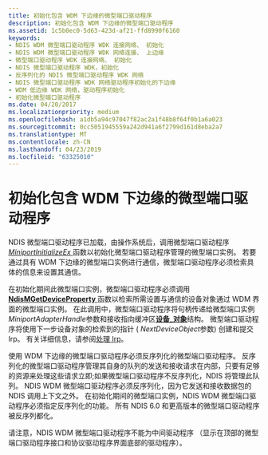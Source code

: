 ```yaml
---
title: 初始化包含 WDM 下边缘的微型端口驱动程序
description: 初始化包含 WDM 下边缘的微型端口驱动程序
ms.assetid: 1c5b0ec0-5d63-423d-af21-ffd8990f6160
keywords:
- NDIS WDM 微型端口驱动程序 WDK 连接网络、 初始化
- NDIS WDM 微型端口驱动程序 WDK 网络连接、 上边缘
- 微型端口驱动程序 WDK 连接网络、 初始化
- NDIS 微型端口驱动程序 WDK，初始化
- 反序列化的 NDIS 微型端口驱动程序 WDK 网络
- NDIS 微型端口驱动程序 WDK 网络驱动程序初始化的下边缘
- WDM 低边缘 WDK 网络，驱动程序初始化
- 初始化微型端口驱动程序
ms.date: 04/20/2017
ms.localizationpriority: medium
ms.openlocfilehash: a1db5a94c97047f82ac2a1f48b8f64f0b1a6a023
ms.sourcegitcommit: 0cc5051945559a242d941a6f2799d161d8eba2a7
ms.translationtype: MT
ms.contentlocale: zh-CN
ms.lasthandoff: 04/23/2019
ms.locfileid: "63325010"
---
```

# <a name="initializing-a-miniport-driver-with-a-wdm-lower-edge"></a>初始化包含 WDM 下边缘的微型端口驱动程序





NDIS 微型端口驱动程序已加载，由操作系统后，调用微型端口驱动程序[ *MiniportInitializeEx* ](https://msdn.microsoft.com/library/windows/hardware/ff559389)函数以初始化微型端口驱动程序管理的微型端口实例。 若要通过具有 WDM 下边缘的微型端口实例进行通信，微型端口驱动程序必须检索具体的信息来设置其通信。

在初始化期间此微型端口实例，微型端口驱动程序必须调用[ **NdisMGetDeviceProperty** ](https://msdn.microsoft.com/library/windows/hardware/ff563592)函数以检索所需设置与通信的设备对象通过 WDM 界面的微型端口实例。 在此调用中，微型端口驱动程序将句柄传递给微型端口实例*MiniportAdapterHandle*参数和接收指向缓冲区[**设备\_对象**](https://msdn.microsoft.com/library/windows/hardware/ff543147)结构。 微型端口驱动程序将使用下一步设备对象的检索到的指针 ( *NextDeviceObject*参数) 创建和提交 Irp。 有关详细信息，请参阅[处理 Irp](https://msdn.microsoft.com/library/windows/hardware/ff546847)。

使用 WDM 下边缘的微型端口驱动程序必须反序列化的微型端口驱动程序。 反序列化的微型端口驱动程序管理其自身的队列的发送和接收请求在内部，只要有足够的资源来处理这些请求立即;如果微型端口驱动程序不反序列化，NDIS 将管理此队列。 NDIS WDM 微型端口驱动程序必须反序列化，因为它发送和接收数据包的 NDIS 调用上下文之外。 在初始化期间的微型端口实例，NDIS WDM 微型端口驱动程序必须指定反序列化的功能。 所有 NDIS 6.0 和更高版本的微型端口驱动程序被反序列都化。

请注意，NDIS WDM 微型端口驱动程序不能为中间驱动程序 （显示在顶部的微型端口驱动程序接口和协议驱动程序界面底部的驱动程序）。

 

 





